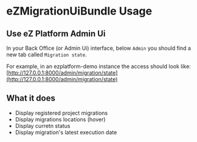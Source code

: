 # eZMigrationUiBundle Usage

## Use eZ Platform Admin Ui

In your Back Office (or Admin Ui) interface, below `Admin` you should find a new tab called `Migration state`.

For example, in an ezplatform-demo instance the access should look like:
[http://127.0.0.1:8000/admin/migration/state](http://127.0.0.1:8000/admin/migration/state)

## What it does

- Display registered project migrations
- Display migrations locations (hover)
- Display curretn status
- Display migration's latest execution date
